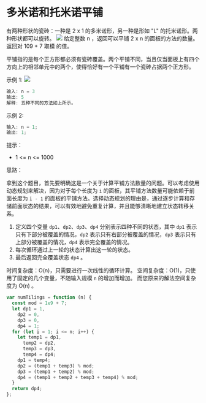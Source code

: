 # 多米诺和托米诺平铺

有两种形状的瓷砖：一种是 2 x 1 的多米诺形，另一种是形如 "L" 的托米诺形。两种形状都可以旋转。
![](https://assets.leetcode.com/uploads/2021/07/15/lc-domino.jpg)
给定整数 n ，返回可以平铺 2 x n 的面板的方法的数量。返回对 109 + 7 取模 的值。

平铺指的是每个正方形都必须有瓷砖覆盖。两个平铺不同，当且仅当面板上有四个方向上的相邻单元中的两个，使得恰好有一个平铺有一个瓷砖占据两个正方形。

示例 1:
![](https://assets.leetcode.com/uploads/2021/07/15/lc-domino1.jpg)

```js
输入: n = 3
输出: 5
解释: 五种不同的方法如上所示。
```

示例 2:

```js
输入: n = 1;
输出: 1;
```

提示：

- 1 <= n <= 1000

思路：

拿到这个题目，首先要明确这是一个关于计算平铺方法数量的问题。可以考虑使用动态规划来解决，因为对于每个长度为 `i` 的面板，其平铺方法数量可能依赖于前面长度为 `i - 1` 的面板的平铺方法。选择动态规划的理由是，通过逐步计算和存储前面状态的结果，可以有效地避免重复计算，并且能够清晰地建立状态转移关系。

1. 定义四个变量 `dp1`、`dp2`、`dp3`、`dp4` 分别表示四种不同的状态，其中 `dp1` 表示只有下部分被覆盖的情况，`dp2` 表示只有右部分被覆盖的情况，`dp3` 表示只有上部分被覆盖的情况，`dp4` 表示完全覆盖的情况。
2. 每次循环通过上一轮的状态计算出这一轮的状态。
3. 最后返回完全覆盖状态 `dp4` 。

时间复杂度：O(n)，只需要进行一次线性的循环计算。
空间复杂度：O(1)，只使用了固定的几个变量，不随输入规模 `n` 的增加而增加。 而您原来的解法空间复杂度为 O(n) 。

```js
var numTilings = function (n) {
  const mod = 1e9 + 7;
  let dp1 = 1,
    dp2 = 0,
    dp3 = 0,
    dp4 = 1;
  for (let i = 1; i <= n; i++) {
    let temp1 = dp1,
      temp2 = dp2,
      temp3 = dp3,
      temp4 = dp4;
    dp1 = temp4;
    dp2 = (temp1 + temp3) % mod;
    dp3 = (temp1 + temp2) % mod;
    dp4 = (temp1 + temp2 + temp3 + temp4) % mod;
  }
  return dp4;
};
```

